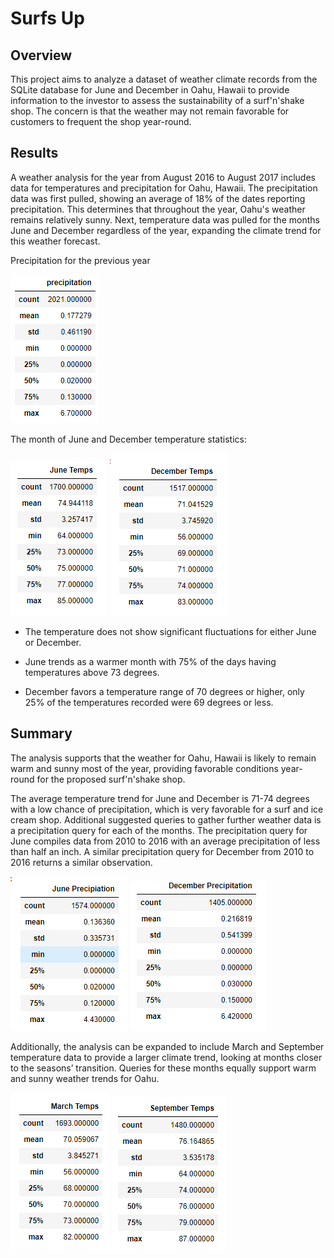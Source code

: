 # Surfs Up


## Overview

This project aims to analyze a dataset of weather climate records from the SQLite database for June and December in Oahu, Hawaii to provide information to the investor to assess the sustainability of a surf'n'shake shop. The concern is that the weather may not remain favorable for customers to frequent the shop year-round. 

## Results

A weather analysis for the year from August 2016 to August 2017 includes data for temperatures and precipitation for Oahu, Hawaii. The precipitation data was first pulled, showing an average of 18% of the dates reporting precipitation. This determines that throughout the year, Oahu's weather remains relatively sunny. Next, temperature data was pulled for the months June and December regardless of the year, expanding the climate trend for this weather forecast.

Precipitation for the previous year

![image](https://github.com/courtneysims/Surfs_up/blob/915f89a47eb70d1f0bb530ceacd39feadf201cd3/Resources/precip_stat.PNG)

The month of June and December temperature statistics:

![image](https://github.com/courtneysims/Surfs_up/blob/915f89a47eb70d1f0bb530ceacd39feadf201cd3/Resources/June_temp_stat.PNG)  ![image](https://github.com/courtneysims/Surfs_up/blob/915f89a47eb70d1f0bb530ceacd39feadf201cd3/Resources/Dec_temp_stat.PNG)





- The temperature does not show significant fluctuations for either June or December.

- June trends as a warmer month with 75% of the days having temperatures above 73 degrees.

- December favors a temperature range of 70 degrees or higher, only 25% of the temperatures recorded were 69 degrees or less.

## Summary

The analysis supports that the weather for Oahu, Hawaii is likely to remain warm and sunny most of the year, providing favorable conditions year-round for the proposed surf'n'shake shop.

The average temperature trend for June and December is 71-74 degrees with a low chance of precipitation, which is very favorable for a surf and ice cream shop. Additional suggested queries to gather further weather data is a precipitation query for each of the months. The precipitation query for June compiles data from 2010 to 2016 with an average precipitation of less than half an inch. A similar precipitation query for December from 2010 to 2016 returns a similar observation.

![image](https://github.com/courtneysims/Surfs_up/blob/ebbb164d1f0edb8ab5f8b12174b7e1ba9366ee20/Resources/June_precip.PNG)  ![image](https://github.com/courtneysims/Surfs_up/blob/ebbb164d1f0edb8ab5f8b12174b7e1ba9366ee20/Resources/Dec_precip.PNG)

Additionally, the analysis can be expanded to include March and September temperature data to provide a larger climate trend, looking at months closer to the seasons’ transition. Queries for these months equally support warm and sunny weather trends for Oahu.

![image](https://github.com/courtneysims/Surfs_up/blob/f4bf28433b880f9301d18945cd2ce873b4a7f3a3/Resources/march_temp.PNG)   ![image](https://github.com/courtneysims/Surfs_up/blob/f4bf28433b880f9301d18945cd2ce873b4a7f3a3/Resources/Sept_temp.PNG)

